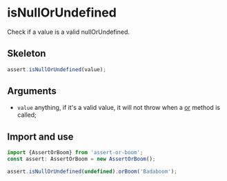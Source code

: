 # isNullOrUndefined

Check if a value is a valid nullOrUndefined.

## Skeleton

```ts
assert.isNullOrUndefined(value);
```

## Arguments

- `value` anything, if it's a valid value, it will not throw when a [or](../or.md) method is called;

## Import and use

```ts
import {AssertOrBoom} from 'assert-or-boom';
const assert: AssertOrBoom = new AssertOrBoom();

assert.isNullOrUndefined(undefined).orBoom('Badaboom');
```

